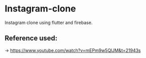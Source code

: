 # Instagram-clone

Instagram clone using flutter and firebase.

## Reference used:

-> https://www.youtube.com/watch?v=mEPm9w5QlJM&t=21943s
